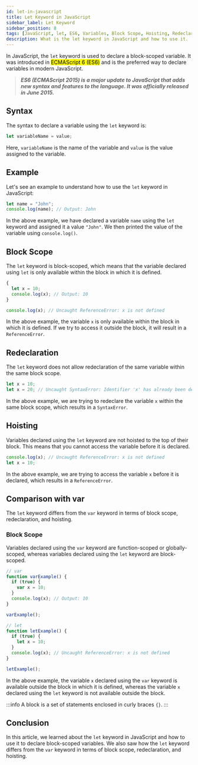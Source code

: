 ```yaml
---
id: let-in-javascript
title: Let Keyword in JavaScript
sidebar_label: Let Keyword
sidebar_position: 8
tags: [JavaScript, let, ES6, Variables, Block Scope, Hoisting, Redeclaration]
description: What is the let keyword in JavaScript and how to use it.
---
```


In JavaScript, the `let` keyword is used to declare a block-scoped variable. It was introduced in <mark>ECMAScript 6 (ES6)</mark> and is the preferred way to declare variables in modern JavaScript.

> ***ES6 (ECMAScript 2015) is a major update to JavaScript that adds new syntax and features to the language. It was officially released in June 2015.***

## Syntax

The syntax to declare a variable using the `let` keyword is:

```js title="Syntax"
let variableName = value;
```

Here, `variableName` is the name of the variable and `value` is the value assigned to the variable.

## Example

Let's see an example to understand how to use the `let` keyword in JavaScript:

```js title="Example"
let name = "John";
console.log(name); // Output: John
```

In the above example, we have declared a variable `name` using the `let` keyword and assigned it a value `"John"`. We then printed the value of the variable using `console.log()`.

## Block Scope

The `let` keyword is block-scoped, which means that the variable declared using `let` is only available within the block in which it is defined.

```js title="Block Scope"
{
  let x = 10;
  console.log(x); // Output: 10
}

console.log(x); // Uncaught ReferenceError: x is not defined
```

In the above example, the variable `x` is only available within the block in which it is defined. If we try to access it outside the block, it will result in a `ReferenceError`.

## Redeclaration

The `let` keyword does not allow redeclaration of the same variable within the same block scope.

```js title="Redeclaration"
let x = 10;
let x = 20; // Uncaught SyntaxError: Identifier 'x' has already been declared
```

In the above example, we are trying to redeclare the variable `x` within the same block scope, which results in a `SyntaxError`.

## Hoisting

Variables declared using the `let` keyword are not hoisted to the top of their block. This means that you cannot access the variable before it is declared.

```js title="Hoisting"
console.log(x); // Uncaught ReferenceError: x is not defined
let x = 10;
```

In the above example, we are trying to access the variable `x` before it is declared, which results in a `ReferenceError`.

## Comparison with var

The `let` keyword differs from the `var` keyword in terms of block scope, redeclaration, and hoisting.

### Block Scope

Variables declared using the `var` keyword are function-scoped or globally-scoped, whereas variables declared using the `let` keyword are block-scoped.

```js title="Block Scope"
// var
function varExample() {
  if (true) {
    var x = 10;
  }
  console.log(x); // Output: 10
}

varExample();

// let
function letExample() {
  if (true) {
    let x = 10;
  }
  console.log(x); // Uncaught ReferenceError: x is not defined
}

letExample();
```

In the above example, the variable `x` declared using the `var` keyword is available outside the block in which it is defined, whereas the variable `x` declared using the `let` keyword is not available outside the block.

:::info
A block is a set of statements enclosed in curly braces `{}`.
:::

## Conclusion

In this article, we learned about the `let` keyword in JavaScript and how to use it to declare block-scoped variables. We also saw how the `let` keyword differs from the `var` keyword in terms of block scope, redeclaration, and hoisting.